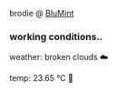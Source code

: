 brodie @ [BluMint](https://www.linkedin.com/company/blumint-io/)

<!--weather_start-->
### working conditions..

weather: broken clouds ☁️

temp: 23.65 °C 🥶

<!--weather_end-->
